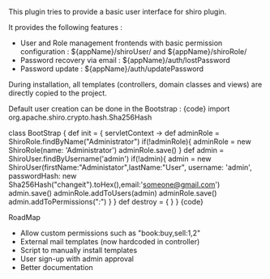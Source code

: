 This plugin tries to provide a basic user interface for shiro plugin.

It provides the following features :

* User and Role management frontends with basic permission configuration : ${appName}/shiroUser/ and ${appName}/shiroRole/ 
* Password recovery via email : ${appName}/auth/lostPassword
* Password update : ${appName}/auth/updatePassword

During installation, all templates (controllers, domain classes and views) are directly copied to the project.

Default user creation can be done in the Bootstrap :
{code}
import org.apache.shiro.crypto.hash.Sha256Hash

class BootStrap {
    def init = { servletContext ->
		def adminRole = ShiroRole.findByName("Administrator")
		if(!adminRole){
		  adminRole = new ShiroRole(name: 'Administrator')
		  adminRole.save()
		}
		def admin = ShiroUser.findByUsername('admin')
		if(!admin){
		  admin = new ShiroUser(firstName:"Administator",lastName:"User", 
username: 'admin', passwordHash: new Sha256Hash("changeit").toHex(),email:'someone@gmail.com')
		  admin.save()
		  adminRole.addToUsers(admin)
		  adminRole.save()
		  admin.addToPermissions("*:*")
		}
    }
    def destroy = {
    }
}
{code}

RoadMap

* Allow custom permissions such as "book:buy,sell:1,2"
* External mail templates (now hardcoded in controller)
* Script to manually install templates
* User sign-up with admin approval
* Better documentation